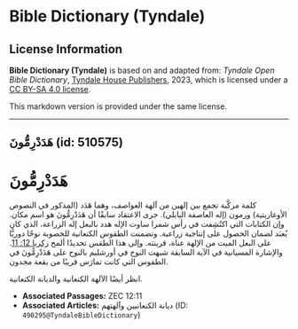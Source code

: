 # Bible Dictionary (Tyndale)

## License Information

**Bible Dictionary (Tyndale)** is based on and adapted from: _Tyndale Open Bible Dictionary_, [Tyndale House Publishers](https://tyndaleopenresources.com/), 2023, which is licensed under a [CC BY-SA 4.0 license](https://creativecommons.org/licenses/by-sa/4.0/legalcode.en).

This markdown version is provided under the same license.



--------------------------------

## هَدَدْرِمُّونَ (id: 510575)

هَدَدْرِمُّونَ
==============

كلمة مركَّبة تجمع بين إلهين من آلهة العواصف، وهما هَدَد (المذكور في النصوص الأوغاريتية) ورمون (إله العاصفة البابلي). جرى الاعتقاد سابقًا أن هَدَدْرِمُّونَ هو اسم مكان. وإن الكتابات التي اكتُشِفت في رأس شمرا ساوت الإله هدد بالبعل إله الزراعة، الذي كان يُعبَد لضمان الحصول على إنتاجية زراعية. وتضمنت الطقوس الكنعانية للخصوبة نوحًا دوريًّا على البعل الميت من الإلهة عناة، قرينته. وإلى هذا الطقس تحديدًا ألمح [زكريا 12: 11](https://ref.ly/Zech12:11). والإشارة المسيانية في الآية السابقة شبهت النوح في أورشليم بالنوح على هَدَدْرِمُّونَ في الطقوس التي كانت تمارَس قريبًا من بقعة مجدون.

انظر أيضًا الآلهة الكنعانية والديانة الكنعانية.

* **Associated Passages:** ZEC 12:11
* **Associated Articles:** ديانة الكنعانيين وآلهتهم (ID: `490295@TyndaleBibleDictionary`)

